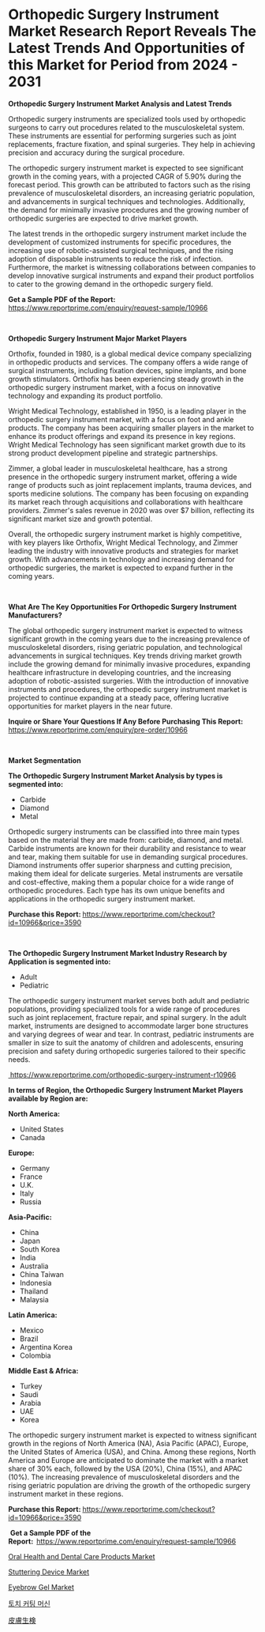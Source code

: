 <p><h1>Orthopedic Surgery Instrument Market Research Report Reveals The Latest Trends And Opportunities of this Market for Period from 2024 - 2031</h1></p><p><strong>Orthopedic Surgery Instrument Market Analysis and Latest Trends</strong></p>
<p><p>Orthopedic surgery instruments are specialized tools used by orthopedic surgeons to carry out procedures related to the musculoskeletal system. These instruments are essential for performing surgeries such as joint replacements, fracture fixation, and spinal surgeries. They help in achieving precision and accuracy during the surgical procedure.</p><p>The orthopedic surgery instrument market is expected to see significant growth in the coming years, with a projected CAGR of 5.90% during the forecast period. This growth can be attributed to factors such as the rising prevalence of musculoskeletal disorders, an increasing geriatric population, and advancements in surgical techniques and technologies. Additionally, the demand for minimally invasive procedures and the growing number of orthopedic surgeries are expected to drive market growth.</p><p>The latest trends in the orthopedic surgery instrument market include the development of customized instruments for specific procedures, the increasing use of robotic-assisted surgical techniques, and the rising adoption of disposable instruments to reduce the risk of infection. Furthermore, the market is witnessing collaborations between companies to develop innovative surgical instruments and expand their product portfolios to cater to the growing demand in the orthopedic surgery field.</p></p>
<p><strong>Get a Sample PDF of the Report:&nbsp;</strong> <a href="https://www.reportprime.com/enquiry/request-sample/10966">https://www.reportprime.com/enquiry/request-sample/10966</a></p>
<p>&nbsp;</p>
<p><strong>Orthopedic Surgery Instrument Major Market Players</strong></p>
<p><p>Orthofix, founded in 1980, is a global medical device company specializing in orthopedic products and services. The company offers a wide range of surgical instruments, including fixation devices, spine implants, and bone growth stimulators. Orthofix has been experiencing steady growth in the orthopedic surgery instrument market, with a focus on innovative technology and expanding its product portfolio.</p><p>Wright Medical Technology, established in 1950, is a leading player in the orthopedic surgery instrument market, with a focus on foot and ankle products. The company has been acquiring smaller players in the market to enhance its product offerings and expand its presence in key regions. Wright Medical Technology has seen significant market growth due to its strong product development pipeline and strategic partnerships.</p><p>Zimmer, a global leader in musculoskeletal healthcare, has a strong presence in the orthopedic surgery instrument market, offering a wide range of products such as joint replacement implants, trauma devices, and sports medicine solutions. The company has been focusing on expanding its market reach through acquisitions and collaborations with healthcare providers. Zimmer's sales revenue in 2020 was over $7 billion, reflecting its significant market size and growth potential.</p><p>Overall, the orthopedic surgery instrument market is highly competitive, with key players like Orthofix, Wright Medical Technology, and Zimmer leading the industry with innovative products and strategies for market growth. With advancements in technology and increasing demand for orthopedic surgeries, the market is expected to expand further in the coming years.</p></p>
<p>&nbsp;</p>
<p><strong>What Are The Key Opportunities For Orthopedic Surgery Instrument Manufacturers?</strong></p>
<p><p>The global orthopedic surgery instrument market is expected to witness significant growth in the coming years due to the increasing prevalence of musculoskeletal disorders, rising geriatric population, and technological advancements in surgical techniques. Key trends driving market growth include the growing demand for minimally invasive procedures, expanding healthcare infrastructure in developing countries, and the increasing adoption of robotic-assisted surgeries. With the introduction of innovative instruments and procedures, the orthopedic surgery instrument market is projected to continue expanding at a steady pace, offering lucrative opportunities for market players in the near future.</p></p>
<p><strong>Inquire or Share Your Questions If Any Before Purchasing This Report:</strong> <a href="https://www.reportprime.com/enquiry/pre-order/10966">https://www.reportprime.com/enquiry/pre-order/10966</a></p>
<p>&nbsp;</p>
<p><strong>Market Segmentation</strong></p>
<p><strong>The Orthopedic Surgery Instrument Market Analysis by types is segmented into:</strong></p>
<p><ul><li>Carbide</li><li>Diamond</li><li>Metal</li></ul></p>
<p><p>Orthopedic surgery instruments can be classified into three main types based on the material they are made from: carbide, diamond, and metal. Carbide instruments are known for their durability and resistance to wear and tear, making them suitable for use in demanding surgical procedures. Diamond instruments offer superior sharpness and cutting precision, making them ideal for delicate surgeries. Metal instruments are versatile and cost-effective, making them a popular choice for a wide range of orthopedic procedures. Each type has its own unique benefits and applications in the orthopedic surgery instrument market.</p></p>
<p><strong>Purchase this Report:&nbsp;</strong><a href="https://www.reportprime.com/checkout?id=10966&price=3590">https://www.reportprime.com/checkout?id=10966&price=3590</a></p>
<p>&nbsp;</p>
<p><strong>The Orthopedic Surgery Instrument Market Industry Research by Application is segmented into:</strong></p>
<p><ul><li>Adult</li><li>Pediatric</li></ul></p>
<p><p>The orthopedic surgery instrument market serves both adult and pediatric populations, providing specialized tools for a wide range of procedures such as joint replacement, fracture repair, and spinal surgery. In the adult market, instruments are designed to accommodate larger bone structures and varying degrees of wear and tear. In contrast, pediatric instruments are smaller in size to suit the anatomy of children and adolescents, ensuring precision and safety during orthopedic surgeries tailored to their specific needs.</p></p>
<p><a href="https://www.reportprime.com/orthopedic-surgery-instrument-r10966">&nbsp;https://www.reportprime.com/orthopedic-surgery-instrument-r10966</a></p>
<p><strong>In terms of Region, the Orthopedic Surgery Instrument Market Players available by Region are:</strong></p>
<p>
    <p> <strong> North America: </strong>
        <ul>
            <li>United States</li>
            <li>Canada</li>
        </ul>
        </p> 
    <p> <strong> Europe: </strong>
        <ul>
            <li>Germany</li>
            <li>France</li>
            <li>U.K.</li>
            <li>Italy</li>
            <li>Russia</li>
        </ul>
        </p> 
    <p> <strong> Asia-Pacific: </strong>
        <ul>
            <li>China</li>
            <li>Japan</li>
            <li>South Korea</li>
            <li>India</li>
            <li>Australia</li>
            <li>China Taiwan</li>
            <li>Indonesia</li>
            <li>Thailand</li>
            <li>Malaysia</li>
        </ul>
        </p> 
    <p> <strong> Latin America: </strong>
        <ul>
            <li>Mexico</li>
            <li>Brazil</li>
            <li>Argentina Korea</li>
            <li>Colombia</li>
        </ul>
        </p> 
    <p> <strong> Middle East & Africa: </strong>
        <ul>
            <li>Turkey</li>
            <li>Saudi</li>
            <li>Arabia</li>
            <li>UAE</li>
            <li>Korea</li>
        </ul>
    </p>
    </p>
<p><p>The orthopedic surgery instrument market is expected to witness significant growth in the regions of North America (NA), Asia Pacific (APAC), Europe, the United States of America (USA), and China. Among these regions, North America and Europe are anticipated to dominate the market with a market share of 30% each, followed by the USA (20%), China (15%), and APAC (10%). The increasing prevalence of musculoskeletal disorders and the rising geriatric population are driving the growth of the orthopedic surgery instrument market in these regions.</p></p>
<p><strong>Purchase this Report: </strong><a href="https://www.reportprime.com/checkout?id=10966&price=3590">https://www.reportprime.com/checkout?id=10966&price=3590</a></p>
<p>&nbsp;<strong>Get a Sample PDF of the Report:&nbsp;&nbsp;</strong><a href="https://www.reportprime.com/enquiry/request-sample/10966">https://www.reportprime.com/enquiry/request-sample/10966</a></p>
<p><strong></strong></p>
<p><p><a href="https://github.com/gamblestampleyjenny50m5sl6/Market-Research-Report-List-2/blob/main/oral-health-and-dental-care-products-market.md">Oral Health and Dental Care Products Market</a></p><p><a href="https://github.com/nicholepatriciadoylenwnrjr0/Market-Research-Report-List-2/blob/main/stuttering-device-market.md">Stuttering Device Market</a></p><p><a href="https://issuu.com/reportprime-2/docs/eyebrow-gel-market-size-2030.pptx">Eyebrow Gel Market</a></p><p><a href="https://github.com/DavidRobb19/Market-Research-Report-List-1/blob/main/935699074743.md">토치 커팅 머신</a></p><p><a href="https://github.com/KenyonJohns/Market-Research-Report-List-1/blob/main/616210679985.md">皮膚生検</a></p></p>